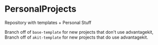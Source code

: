 # PersonalProjects
Repository with templates + Personal Stuff

Branch off of `base-template` for new projects that don't use advantagekit,
Branch off of `akit-template` for new projects that do use advantagekit.
